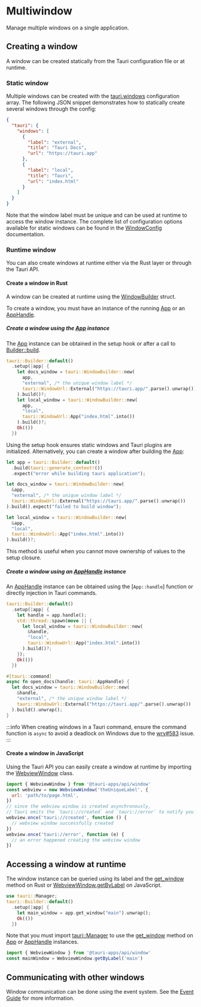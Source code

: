 # Multiwindow

Manage multiple windows on a single application.

## Creating a window

A window can be created statically from the Tauri configuration file or at runtime.

### Static window

Multiple windows can be created with the [tauri.windows] configuration array.
The following JSON snippet demonstrates how to statically create several windows through the config:

```json title="tauri.conf.json"
{
  "tauri": {
    "windows": [
      {
        "label": "external",
        "title": "Tauri Docs",
        "url": "https://tauri.app"
      },
      {
        "label": "local",
        "title": "Tauri",
        "url": "index.html"
      }
    ]
  }
}
```

Note that the window label must be unique and can be used at runtime to access the window instance.
The complete list of configuration options available for static windows can be found in the [WindowConfig] documentation.

### Runtime window

You can also create windows at runtime either via the Rust layer or through the Tauri API.

#### Create a window in Rust

A window can be created at runtime using the [WindowBuilder] struct.

To create a window, you must have an instance of the running [App] or an [AppHandle].

##### Create a window using the [App] instance

The [App] instance can be obtained in the setup hook or after a call to [Builder::build].

```rust title="Using the setup hook"
tauri::Builder::default()
  .setup(|app| {
    let docs_window = tauri::WindowBuilder::new(
      app,
      "external", /* the unique window label */
      tauri::WindowUrl::External("https://tauri.app/".parse().unwrap())
    ).build()?;
    let local_window = tauri::WindowBuilder::new(
      app,
      "local",
      tauri::WindowUrl::App("index.html".into())
    ).build()?;
    Ok(())
  })
```

Using the setup hook ensures static windows and Tauri plugins are initialized.
Alternatively, you can create a window after building the [App]:

```rust title="Using the built app"
let app = tauri::Builder::default()
  .build(tauri::generate_context!())
  .expect("error while building tauri application");

let docs_window = tauri::WindowBuilder::new(
  &app,
  "external", /* the unique window label */
  tauri::WindowUrl::External("https://tauri.app/".parse().unwrap())
).build().expect("failed to build window");

let local_window = tauri::WindowBuilder::new(
  &app,
  "local",
  tauri::WindowUrl::App("index.html".into())
).build()?;
```

This method is useful when you cannot move ownership of values to the setup closure.

##### Create a window using an [AppHandle] instance

An [AppHandle] instance can be obtained using the [`App::handle`] function or directly injection in Tauri commands.

```rust title="Create a window in a separate thread"
tauri::Builder::default()
  .setup(|app| {
    let handle = app.handle();
    std::thread::spawn(move || {
      let local_window = tauri::WindowBuilder::new(
        &handle,
        "local",
        tauri::WindowUrl::App("index.html".into())
      ).build()?;
    });
    Ok(())
  })
```

```rust title="Create a window in a Tauri command"
#[tauri::command]
async fn open_docs(handle: tauri::AppHandle) {
  let docs_window = tauri::WindowBuilder::new(
    &handle,
    "external", /* the unique window label */
    tauri::WindowUrl::External("https://tauri.app/".parse().unwrap())
  ).build().unwrap();
}
```

:::info
When creating windows in a Tauri command, ensure the command function is `async` to avoid a deadlock on Windows due to the [wry#583] issue.
:::

#### Create a window in JavaScript

Using the Tauri API you can easily create a window at runtime by importing the [WebviewWindow] class.

```javascript title="Create a window using the WebviewWindow class"
import { WebviewWindow } from '@tauri-apps/api/window'
const webview = new WebviewWindow('theUniqueLabel', {
  url: 'path/to/page.html',
})
// since the webview window is created asynchronously,
// Tauri emits the `tauri://created` and `tauri://error` to notify you of the creation response
webview.once('tauri://created', function () {
  // webview window successfully created
})
webview.once('tauri://error', function (e) {
  // an error happened creating the webview window
})
```

## Accessing a window at runtime

The window instance can be queried using its label and the [get_window] method on Rust or [WebviewWindow.getByLabel] on JavaScript.

```rust title="Using get_window"
use tauri::Manager;
tauri::Builder::default()
  .setup(|app| {
    let main_window = app.get_window("main").unwrap();
    Ok(())
  })
```

Note that you must import [tauri::Manager] to use the [get_window] method on [App] or [AppHandle] instances.

```javascript title="Using WebviewWindow.getByLabel"
import { WebviewWindow } from '@tauri-apps/api/window'
const mainWindow = WebviewWindow.getByLabel('main')
```

## Communicating with other windows

Window communication can be done using the event system. See the [Event Guide] for more information.

[tauri.windows]: ../../api/config/#tauriconfig.windows
[windowconfig]: ../../api/config/#windowconfig
[windowbuilder]: https://docs.rs/tauri/1.0.0/tauri/window/struct.WindowBuilder.html
[app]: https://docs.rs/tauri/1.0.0/tauri/struct.App.html
[apphandle]: https://docs.rs/tauri/1.0.0/tauri/struct.AppHandle.html
[builder::build]: https://docs.rs/tauri/1.0.0/tauri/struct.Builder.html#method.build
[app::handle]: https://docs.rs/tauri/1.0.0/tauri/struct.App.html#method.handle
[get_window]: https://docs.rs/tauri/1.0.0/tauri/trait.Manager.html#method.get_window
[wry#583]: https://github.com/tauri-apps/wry/issues/583
[webviewwindow]: ../../api/js/classes/window.WebviewWindow
[webviewwindow.getbylabel]: ../../api/js/classes/window.WebviewWindow#getbylabel
[tauri::manager]: https://docs.rs/tauri/1.0.0/tauri/trait.Manager.html
[event guide]: ./events
